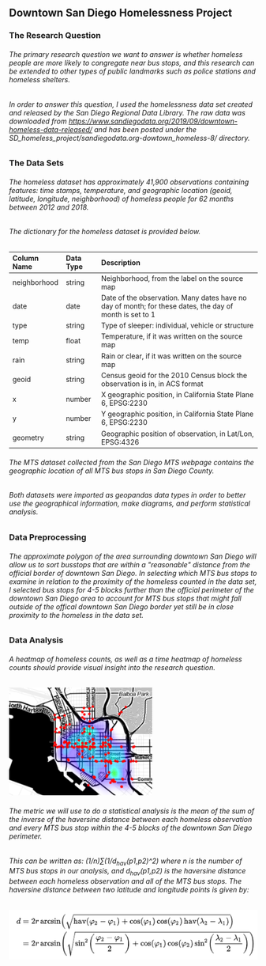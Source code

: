 ## Downtown San Diego Homelessness Project

### The Research Question
###### The primary research question we want to answer is whether homeless people are more likely to congregate near bus stops, and this research can be extended to other types of public landmarks such as police stations and homeless shelters.

###### In order to answer this question, I used the homelessness data set created and released by the San Diego Regional Data Library. The raw data was downloaded from https://www.sandiegodata.org/2019/09/downtown-homeless-data-released/ and has been posted under the SD_homeless_project/sandiegodata.org-dowtown_homeless-8/ directory.

### The Data Sets
###### The homeless dataset has approximately 41,900 observations containing features: time stamps, temperature, and geographic location (geoid, latitude, longitude, neighborhood) of homeless people for 62 months between 2012 and 2018. 

###### The dictionary for the homeless dataset is provided below.

| Column Name   | Data Type     | Description |
|:------------- |:------------- |:----- |
| neighborhood  | string        | Neighborhood, from the label on the source map |
| date          | date          | Date of the observation. Many dates have no day of month; for these dates, the day of month is set to 1 |
| type          | string        | Type of sleeper: individual, vehicle or structure  |
| temp          | float         | Temperature, if it was written on the source map   |
| rain          | string        | Rain or clear, if it was written on the source map |
| geoid         | string        | Census geoid for the 2010 Census block the observation is in, in ACS format |
| x             | number        | X geographic position, in California State Plane 6, EPSG:2230|
| y             | number        | Y geographic position, in California State Plane 6, EPSG:2230|
| geometry      | string        | Geographic position of observation, in Lat/Lon, EPSG:4326 |


###### The MTS dataset collected from the San Diego MTS webpage contains the geographic location of all MTS bus stops in San Diego County.

###### Both datasets were imported as geopandas data types in order to better use the geographical information, make diagrams, and perform statistical analysis.

### Data Preprocessing 
###### The approximate polygon of the area surrounding downtown San Diego will allow us to sort busstops that are within a "reasonable" distance from the official border of downtown San Diego. In selecting which MTS bus stops to examine in relation to the proximity of the homeless counted in the data set, I selected bus stops for 4-5 blocks further than the official perimeter of the downtown San Diego area to account for MTS bus stops that might fall outside of the offical downtown San Diego border yet still be in close proximity to the homeless in the data set.

### Data Analysis
###### A heatmap of homeless counts, as well as a time heatmap of homeless counts should provide visual insight into the research question. 

![alt text](https://github.com/joddle/SD_homeless_project/blob/master/heatmap.png "Heatmap")

###### The metric we will use to do a statistical analysis is the mean of the sum of the inverse of the haversine distance between each homeless observation and every MTS bus stop within the 4-5 blocks of the downtown San Diego perimeter. 

###### This can be written as: (1/n)∑(1/d<sub>hav</sub>(p1,p2)^2) where n is the number of MTS bus stops in our analysis, and d<sub>hav</sub>(p1,p2) is the haversine distance between each homeless observation and all of the MTS bus stops. The haversine distance between two latitude and longitude points is given by:

![alt text](https://github.com/joddle/SD_homeless_project/blob/master/haversine_distance.png "haversine distance")
